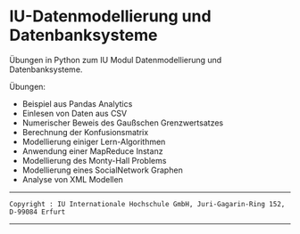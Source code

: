 # IU-Datenmodellierung und Datenbanksysteme
Übungen in Python zum IU Modul Datenmodellierung und Datenbanksysteme.

Übungen:

- Beispiel aus Pandas Analytics
- Einlesen von Daten aus CSV
- Numerischer Beweis des Gaußschen Grenzwertsatzes
- Berechnung der Konfusionsmatrix
- Modellierung einiger Lern-Algorithmen
- Anwendung einer MapReduce Instanz
- Modellierung des Monty-Hall Problems
- Modellierung eines SocialNetwork Graphen
- Analyse von XML Modellen

******************************************************************************************************
										    	       	
	Copyright : IU Internationale Hochschule GmbH, Juri-Gagarin-Ring 152, D-99084 Erfurt	       		 
										    	       	
******************************************************************************************************
